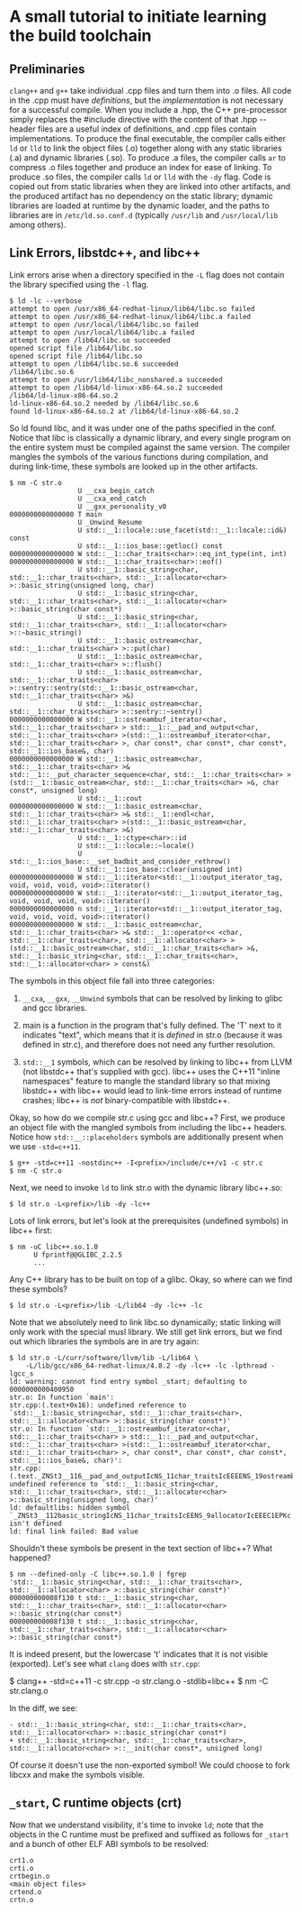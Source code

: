 # A small tutorial to initiate learning the build toolchain

## Preliminaries

`clang++` and `g++` take individual .cpp files and turn them into .o files. All code in the .cpp
must have _definitions_, but the _implementation_ is not necessary for a successful compile. When
you include a .hpp, the C++ pre-processor simply replaces the #include directive with the content of
that .hpp -- header files are a useful index of definitions, and .cpp files contain implementations.
To produce the final executable, the compiler calls either `ld` or `lld` to link the object files
(.o) together along with any static libraries (.a) and dynamic libraries (.so). To produce .a files,
the compiler calls `ar` to compress .o files together and produce an index for ease of linking. To
produce .so files, the compiler calls `ld` or `lld` with the `-dy` flag. Code is copied out from
static libraries when they are linked into other artifacts, and the produced artifact has no
dependency on the static library; dynamic libraries are loaded at runtime by the dynamic loader, and
the paths to libraries are in `/etc/ld.so.conf.d` (typically `/usr/lib` and `/usr/local/lib` among
others).

## Link Errors, libstdc++, and libc++

Link errors arise when a directory specified in the `-L` flag does not contain the library specified
using the `-l` flag.

    $ ld -lc --verbose
    attempt to open /usr/x86_64-redhat-linux/lib64/libc.so failed
    attempt to open /usr/x86_64-redhat-linux/lib64/libc.a failed
    attempt to open /usr/local/lib64/libc.so failed
    attempt to open /usr/local/lib64/libc.a failed
    attempt to open /lib64/libc.so succeeded
    opened script file /lib64/libc.so
    opened script file /lib64/libc.so
    attempt to open /lib64/libc.so.6 succeeded
    /lib64/libc.so.6
    attempt to open /usr/lib64/libc_nonshared.a succeeded
    attempt to open /lib64/ld-linux-x86-64.so.2 succeeded
    /lib64/ld-linux-x86-64.so.2
    ld-linux-x86-64.so.2 needed by /lib64/libc.so.6
    found ld-linux-x86-64.so.2 at /lib64/ld-linux-x86-64.so.2

So ld found libc, and it was under one of the paths specified in the conf. Notice that libc is
classically a dynamic library, and every single program on the entire system must be compiled
against the same version. The compiler mangles the symbols of the various functions during
compilation, and during link-time, these symbols are looked up in the other artifacts.

    $ nm -C str.o
                     U __cxa_begin_catch
                     U __cxa_end_catch
                     U __gxx_personality_v0
    0000000000000000 T main
                     U _Unwind_Resume
                     U std::__1::locale::use_facet(std::__1::locale::id&) const
                     U std::__1::ios_base::getloc() const
    0000000000000000 W std::__1::char_traits<char>::eq_int_type(int, int)
    0000000000000000 W std::__1::char_traits<char>::eof()
                     U std::__1::basic_string<char, std::__1::char_traits<char>, std::__1::allocator<char> >::basic_string(unsigned long, char)
                     U std::__1::basic_string<char, std::__1::char_traits<char>, std::__1::allocator<char> >::basic_string(char const*)
                     U std::__1::basic_string<char, std::__1::char_traits<char>, std::__1::allocator<char> >::~basic_string()
                     U std::__1::basic_ostream<char, std::__1::char_traits<char> >::put(char)
                     U std::__1::basic_ostream<char, std::__1::char_traits<char> >::flush()
                     U std::__1::basic_ostream<char, std::__1::char_traits<char> >::sentry::sentry(std::__1::basic_ostream<char, std::__1::char_traits<char> >&)
                     U std::__1::basic_ostream<char, std::__1::char_traits<char> >::sentry::~sentry()
    0000000000000000 W std::__1::ostreambuf_iterator<char, std::__1::char_traits<char> > std::__1::__pad_and_output<char, std::__1::char_traits<char> >(std::__1::ostreambuf_iterator<char, std::__1::char_traits<char> >, char const*, char const*, char const*, std::__1::ios_base&, char)
    0000000000000000 W std::__1::basic_ostream<char, std::__1::char_traits<char> >& std::__1::__put_character_sequence<char, std::__1::char_traits<char> >(std::__1::basic_ostream<char, std::__1::char_traits<char> >&, char const*, unsigned long)
                     U std::__1::cout
    0000000000000000 W std::__1::basic_ostream<char, std::__1::char_traits<char> >& std::__1::endl<char, std::__1::char_traits<char> >(std::__1::basic_ostream<char, std::__1::char_traits<char> >&)
                     U std::__1::ctype<char>::id
                     U std::__1::locale::~locale()
                     U std::__1::ios_base::__set_badbit_and_consider_rethrow()
                     U std::__1::ios_base::clear(unsigned int)
    0000000000000000 W std::__1::iterator<std::__1::output_iterator_tag, void, void, void, void>::iterator()
    0000000000000000 W std::__1::iterator<std::__1::output_iterator_tag, void, void, void, void>::iterator()
    0000000000000000 n std::__1::iterator<std::__1::output_iterator_tag, void, void, void, void>::iterator()
    0000000000000000 W std::__1::basic_ostream<char, std::__1::char_traits<char> >& std::__1::operator<< <char, std::__1::char_traits<char>, std::__1::allocator<char> >(std::__1::basic_ostream<char, std::__1::char_traits<char> >&, std::__1::basic_string<char, std::__1::char_traits<char>, std::__1::allocator<char> > const&)

The symbols in this object file fall into three categories:

1.  `__cxa`, `__gxx`, `__Unwind` symbols that can be resolved by linking to glibc and gcc libraries.

2.  main is a function in the program that's fully defined. The 'T' next to it indicates "text",
    which means that it is _defined_ in str.o (because it was defined in str.c), and therefore does
    not need any further resolution.

3.  `std::__1` symbols, which can be resolved by linking to libc++ from LLVM (not libstdc++ that's
    supplied with gcc). libc++ uses the C++11 "inline namespaces" feature to mangle the standard
    library so that mixing libstdc++ with libc++ would lead to link-time errors instead of runtime
    crashes; libc++ is _not_ binary-compatible with libstdc++.

Okay, so how do we compile str.c using gcc and libc++? First, we produce an object file with the
mangled symbols from including the libc++ headers. Notice how `std::__::placeholders` symbols are
additionally present when we use `-std=c++11`.

    $ g++ -std=c++11 -nostdinc++ -I<prefix>/include/c++/v1 -c str.c
    $ nm -C str.o

Next, we need to invoke `ld` to link str.o with the dynamic library libc++.so:

    $ ld str.o -L<prefix>/lib -dy -lc++

Lots of link errors, but let's look at the prerequisites (undefined symbols) in libc++ first:

    $ nm -uC libc++.so.1.0
          U fprintf@@GLIBC_2.2.5
          ...

Any C++ library has to be built on top of a glibc. Okay, so where can we find these symbols?

    $ ld str.o -L<prefix>/lib -L/lib64 -dy -lc++ -lc

Note that we absolutely need to link libc.so dynamically; static linking will only work with the
special musl library. We still get link errors, but we find out which libraries the symbols are in
are try again:

    $ ld str.o -L/curr/software/llvm/lib -L/lib64 \
        -L/lib/gcc/x86_64-redhat-linux/4.8.2 -dy -lc++ -lc -lpthread -lgcc_s
    ld: warning: cannot find entry symbol _start; defaulting to 0000000000400950
    str.o: In function `main':
    str.cpp:(.text+0x16): undefined reference to `std::__1::basic_string<char, std::__1::char_traits<char>, std::__1::allocator<char> >::basic_string(char const*)'
    str.o: In function `std::__1::ostreambuf_iterator<char, std::__1::char_traits<char> > std::__1::__pad_and_output<char, std::__1::char_traits<char> >(std::__1::ostreambuf_iterator<char, std::__1::char_traits<char> >, char const*, char const*, char const*, std::__1::ios_base&, char)':
    str.cpp:(.text._ZNSt3__116__pad_and_outputIcNS_11char_traitsIcEEEENS_19ostreambuf_iteratorIT_T0_EES6_PKS4_S8_S8_RNS_8ios_baseES4_[_ZNSt3__116__pad_and_outputIcNS_11char_traitsIcEEEENS_19ostreambuf_iteratorIT_T0_EES6_PKS4_S8_S8_RNS_8ios_baseES4_]+0x190): undefined reference to `std::__1::basic_string<char, std::__1::char_traits<char>, std::__1::allocator<char> >::basic_string(unsigned long, char)'
    ld: defaultlibs: hidden symbol `_ZNSt3__112basic_stringIcNS_11char_traitsIcEENS_9allocatorIcEEEC1EPKc' isn't defined
    ld: final link failed: Bad value

Shouldn't these symbols be present in the text section of libc++? What happened?

    $ nm --defined-only -C libc++.so.1.0 | fgrep 'std::__1::basic_string<char, std::__1::char_traits<char>, std::__1::allocator<char> >::basic_string(char const*)'
    000000000008f130 t std::__1::basic_string<char, std::__1::char_traits<char>, std::__1::allocator<char> >::basic_string(char const*)
    000000000008f130 t std::__1::basic_string<char, std::__1::char_traits<char>, std::__1::allocator<char> >::basic_string(char const*)

It is indeed present, but the lowercase 't' indicates that it is not visible (exported). Let's see
what `clang` does with `str.cpp`:

   $ clang++ -std=c++11 -c str.cpp -o str.clang.o -stdlib=libc++
   $ nm -C str.clang.o

In the diff, we see:

    - std::__1::basic_string<char, std::__1::char_traits<char>, std::__1::allocator<char> >::basic_string(char const*)
    + std::__1::basic_string<char, std::__1::char_traits<char>, std::__1::allocator<char> >::__init(char const*, unsigned long)

Of course it doesn't use the non-exported symbol! We could choose to fork libcxx and make the
symbols visible.

## `_start`, C runtime objects (crt)

Now that we understand visibility, it's time to invoke `ld`; note that the objects in the C runtime
must be prefixed and suffixed as follows for `_start` and a bunch of other ELF ABI symbols to be
resolved:

    crt1.o
    crti.o
    crtbegin.o
    <main object files>
    crtend.o
    crtn.o
